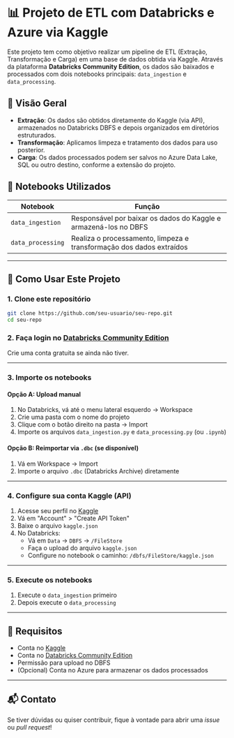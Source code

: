 
# 📊 Projeto de ETL com Databricks e Azure via Kaggle

Este projeto tem como objetivo realizar um pipeline de ETL (Extração, Transformação e Carga) em uma base de dados obtida via Kaggle. Através da plataforma **Databricks Community Edition**, os dados são baixados e processados com dois notebooks principais: `data_ingestion` e `data_processing`.

## 🧩 Visão Geral

- **Extração**: Os dados são obtidos diretamente do Kaggle (via API), armazenados no Databricks DBFS e depois organizados em diretórios estruturados.
- **Transformação**: Aplicamos limpeza e tratamento dos dados para uso posterior.
- **Carga**: Os dados processados podem ser salvos no Azure Data Lake, SQL ou outro destino, conforme a extensão do projeto.

## 📁 Notebooks Utilizados

| Notebook         | Função                                                                 |
|------------------|------------------------------------------------------------------------|
| `data_ingestion` | Responsável por baixar os dados do Kaggle e armazená-los no DBFS       |
| `data_processing`| Realiza o processamento, limpeza e transformação dos dados extraídos   |

---

## 🚀 Como Usar Este Projeto

### 1. Clone este repositório
```bash
git clone https://github.com/seu-usuario/seu-repo.git
cd seu-repo
```

### 2. Faça login no [Databricks Community Edition](https://community.cloud.databricks.com/)

Crie uma conta gratuita se ainda não tiver.

---

### 3. Importe os notebooks

#### Opção A: Upload manual
1. No Databricks, vá até o menu lateral esquerdo → Workspace
2. Crie uma pasta com o nome do projeto
3. Clique com o botão direito na pasta → Import
4. Importe os arquivos `data_ingestion.py` e `data_processing.py` (ou `.ipynb`)

#### Opção B: Reimportar via `.dbc` (se disponível)
1. Vá em Workspace → Import
2. Importe o arquivo `.dbc` (Databricks Archive) diretamente

---

### 4. Configure sua conta Kaggle (API)
1. Acesse seu perfil no [Kaggle](https://www.kaggle.com/)
2. Vá em "Account" > "Create API Token"
3. Baixe o arquivo `kaggle.json`
4. No Databricks:
   - Vá em `Data` → `DBFS` → `/FileStore`
   - Faça o upload do arquivo `kaggle.json`
   - Configure no notebook o caminho: `/dbfs/FileStore/kaggle.json`

---

### 5. Execute os notebooks
1. Execute o `data_ingestion` primeiro
2. Depois execute o `data_processing`

---

## 📌 Requisitos

- Conta no [Kaggle](https://www.kaggle.com/)
- Conta no [Databricks Community Edition](https://community.cloud.databricks.com/)
- Permissão para upload no DBFS
- (Opcional) Conta no Azure para armazenar os dados processados

---

## 📬 Contato

Se tiver dúvidas ou quiser contribuir, fique à vontade para abrir uma *issue* ou *pull request*!
